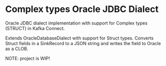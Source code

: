 # Complex types Oracle JDBC Dialect
Oracle JDBC dialect implementation with support for Complex types (STRUCT) in Kafka Connect.

Extends OracleDatabaseDialect with support for Struct types.
Converts Struct fields in a SinkRecord to a JSON string and writes the field to Oracle as a CLOB.

NOTE: project is WIP!
